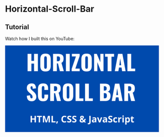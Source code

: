 # Horizontal-Scroll-Bar

## Tutorial

Watch how I built this on YouTube:

[![YouTube thumbnail](./thumb.png)](https://youtu.be/haKjPSIc_18)
